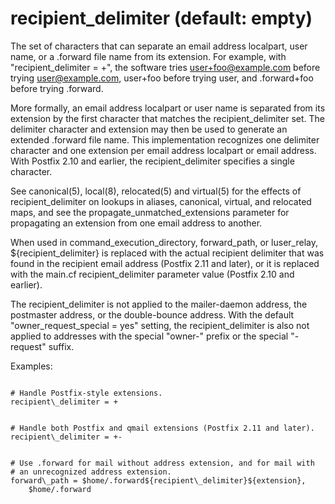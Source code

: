 # recipient_delimiter (default: empty)
 The set of characters that can separate an email address
localpart, user name, or a .forward file name from its extension.
For example, with "recipient\_delimiter = +", the software tries
user+foo@example.com before trying user@example.com, user+foo before
trying user, and .forward+foo before trying .forward. 


 More formally, an email address localpart or user name is
separated from its extension by the first character that matches
the recipient\_delimiter set. The delimiter character and extension
may then be used to generate an extended .forward file name. This
implementation recognizes one delimiter character and one extension
per email address localpart or email address. With Postfix 2.10 and
earlier, the recipient\_delimiter specifies a single character. 


 See canonical(5), local(8), relocated(5) and virtual(5) for the
effects of recipient\_delimiter on lookups in aliases, canonical,
virtual, and relocated maps, and see the propagate\_unmatched\_extensions
parameter for propagating an extension from one email address to
another. 


 When used in command\_execution\_directory, forward\_path, or
luser\_relay, ${recipient\_delimiter} is replaced with the actual
recipient delimiter that was found in the recipient email address
(Postfix 2.11 and later), or it is replaced with the main.cf
recipient\_delimiter parameter value (Postfix 2.10 and earlier).



 The recipient\_delimiter is not applied to the mailer-daemon
address, the postmaster address, or the double-bounce address. With
the default "owner\_request\_special = yes" setting, the recipient\_delimiter
is also not applied to addresses with the special "owner-" prefix
or the special "-request" suffix. 



Examples:




```

# Handle Postfix-style extensions.
recipient\_delimiter = +

```


```

# Handle both Postfix and qmail extensions (Postfix 2.11 and later).
recipient\_delimiter = +-

```


```

# Use .forward for mail without address extension, and for mail with
# an unrecognized address extension.
forward\_path = $home/.forward${recipient\_delimiter}${extension},
    $home/.forward

```

